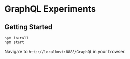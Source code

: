 # GraphQL Experiments

## Getting Started

```
npm install
npm start
```

Navigate to `http://localhost:8888/GraphQL` in your browser.
